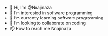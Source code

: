- 👋 Hi, I’m @Nnajinaza
- 👀 I’m interested in software programming 
- 🌱 I’m currently learning software programming 
- 💞️ I’m looking to collaborate on coding 
- 📫 How to reach me Nnajinaza

<!---
Nnajinaza/Nnajinaza is a ✨ special ✨ repository because its `README.md` (this file) appears on your GitHub profile.
You can click the Preview link to take a look at your changes.
--->
